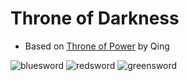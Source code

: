 # Throne of Darkness
- Based on [Throne of Power](https://github.com/ConkerMobile/Throne-of-Power) by Qing

![bluesword](https://user-images.githubusercontent.com/66195939/112742855-0688a300-8f47-11eb-8841-29e72cfd9fee.png)
![redsword](https://user-images.githubusercontent.com/66195939/112742856-07b9d000-8f47-11eb-8b8e-ab3668edf86e.png)
![greensword](https://user-images.githubusercontent.com/66195939/112758369-e4247300-8fa2-11eb-8128-d8be2107b8c3.png)
